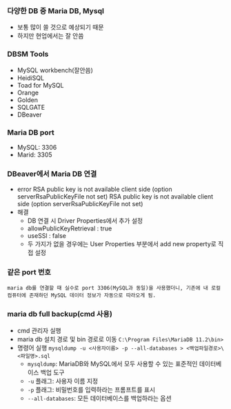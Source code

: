 ### 다양한 DB 중 Maria DB, Mysql
- 보통 많이 쓸 것으로 예상되기 때문
- 하지만 현업에서는 잘 안씀

### DBSM Tools
- MySQL workbench(잘안씀)
- HeidiSQL
- Toad for MySQL
- Orange
- Golden
- SQLGATE
- DBeaver

### Maria DB port
- MySQL: 3306
- Marid: 3305

### DBeaver에서 Maria DB 연결
- error
    RSA public key is not available client side (option serverRsaPublicKeyFile not set) RSA public key is not available client side (option serverRsaPublicKeyFile not set)
- 해결
  - DB 연결 시 Driver Properties에서 추가 설정
  - allowPublicKeyRetrieval : true
  - useSSl : false
  - 두 가지가 없을 경우에는 User Properties 부분에서 add new property로 직접 설정

### 같은 port 번호
    maria db를 연결할 때 실수로 port 3306(MySQL과 동일)을 사용했더니, 기존에 내 로컬 컴퓨터에 존재하던 MySQL 데이터 정보가 자동으로 따라오게 됨.

### maria db full backup(cmd 사용)
- cmd 관리자 실행
- maria db 설치 경로 및 bin 경로로 이동
    `C:\Program Files\MariaDB 11.2\bin>`
- 명령어 실행
    `mysqldump -u <사용자이름> -p --all-databases > <백업파일경로>\<파일명>.sql`
    - `mysqldump`: MariaDB와 MySQL에서 모두 사용할 수 있는 표준적인 데이터베이스 백업 도구
    - `-u` 플래그: 사용자 이름 지정
    - `-p` 플래그: 비밀번호를 입력하라는 프롬프트를 표시
    - `--all-databases`: 모든 데이터베이스를 백업하라는 옵션
